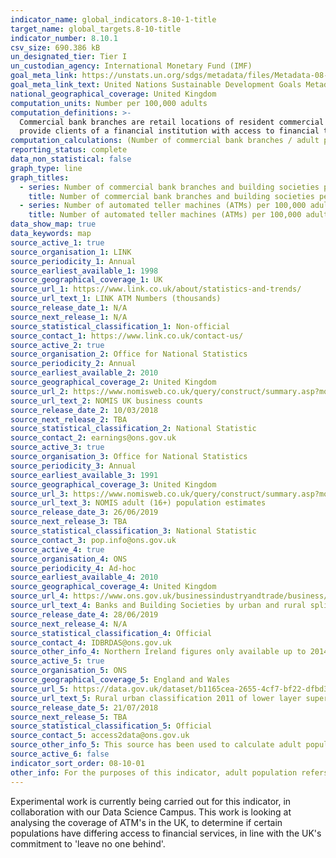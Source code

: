 ```yaml
---
indicator_name: global_indicators.8-10-1-title
target_name: global_targets.8-10-title
indicator_number: 8.10.1
csv_size: 690.386 kB
un_designated_tier: Tier I
un_custodian_agency: International Monetary Fund (IMF)
goal_meta_link: https://unstats.un.org/sdgs/metadata/files/Metadata-08-10-01.pdf
goal_meta_link_text: United Nations Sustainable Development Goals Metadata (PDF 411 KB)
national_geographical_coverage: United Kingdom
computation_units: Number per 100,000 adults
computation_definitions: >-
  Commercial bank branches are retail locations of resident commercial banks and other resident banks that function as commercial banks that provide financial services to customers and are physically separated. Automated teller machines are computerized telecommunications devices that
  provide clients of a financial institution with access to financial transactions in a public place.
computation_calculations: (Number of commercial bank branches / adult population) * 100,000 | (Number of ATMs / adult population) * 100,000
reporting_status: complete
data_non_statistical: false
graph_type: line
graph_titles:
  - series: Number of commercial bank branches and building societies per 100,000 adults
    title: Number of commercial bank branches and building societies per 100,000 adults
  - series: Number of automated teller machines (ATMs) per 100,000 adults
    title: Number of automated teller machines (ATMs) per 100,000 adults
data_show_map: true
data_keywords: map
source_active_1: true
source_organisation_1: LINK
source_periodicity_1: Annual
source_earliest_available_1: 1998
source_geographical_coverage_1: UK
source_url_1: https://www.link.co.uk/about/statistics-and-trends/
source_url_text_1: LINK ATM Numbers (thousands)
source_release_date_1: N/A
source_next_release_1: N/A
source_statistical_classification_1: Non-official
source_contact_1: https://www.link.co.uk/contact-us/
source_active_2: true
source_organisation_2: Office for National Statistics
source_periodicity_2: Annual
source_earliest_available_2: 2010
source_geographical_coverage_2: United Kingdom
source_url_2: https://www.nomisweb.co.uk/query/construct/summary.asp?mode=construct&version=0&dataset=141
source_url_text_2: NOMIS UK business counts
source_release_date_2: 10/03/2018
source_next_release_2: TBA
source_statistical_classification_2: National Statistic
source_contact_2: earnings@ons.gov.uk
source_active_3: true
source_organisation_3: Office for National Statistics
source_periodicity_3: Annual
source_earliest_available_3: 1991
source_geographical_coverage_3: United Kingdom
source_url_3: https://www.nomisweb.co.uk/query/construct/summary.asp?mode=construct&version=0&dataset=2002
source_url_text_3: NOMIS adult (16+) population estimates
source_release_date_3: 26/06/2019
source_next_release_3: TBA
source_statistical_classification_3: National Statistic
source_contact_3: pop.info@ons.gov.uk
source_active_4: true
source_organisation_4: ONS
source_periodicity_4: Ad-hoc
source_earliest_available_4: 2010
source_geographical_coverage_4: United Kingdom
source_url_4: https://www.ons.gov.uk/businessindustryandtrade/business/activitysizeandlocation/adhocs/010163banksandbuildingsocietiesbyurbanandruralsplit
source_url_text_4: Banks and Building Societies by urban and rural split
source_release_date_4: 28/06/2019
source_next_release_4: N/A
source_statistical_classification_4: Official
source_contact_4: IDBRDAS@ons.gov.uk
source_other_info_4: Northern Ireland figures only available up to 2014. 
source_active_5: true
source_organisation_5: ONS
source_geographical_coverage_5: England and Wales
source_url_5: https://data.gov.uk/dataset/b1165cea-2655-4cf7-bf22-dfbd3cdeb242/rural-urban-classification-2011-of-lower-layer-super-output-areas-in-england-and-wales
source_url_text_5: Rural urban classification 2011 of lower layer super output areas in England and Wales
source_release_date_5: 21/07/2018
source_next_release_5: TBA
source_statistical_classification_5: Official
source_contact_5: access2data@ons.gov.uk
source_other_info_5: This source has been used to calculate adult population sizes in urban and rural areas in England and Wales, to then calculate the number of commercial bank branches per 100,000 adults
source_active_6: false
indicator_sort_order: 08-10-01
other_info: For the purposes of this indicator, adult population refers to all individuals aged 16 years and over. Data follows the UN specification for this indicator. This indicator has not been identified in collaboration with topic experts.
---
```

Experimental work is currently being carried out for this indicator, in collaboration with our Data Science Campus. This work is looking at analysing the coverage of ATM's in the UK, to determine if certain populations have differing access to financial services, in line with the UK's commitment to 'leave no one behind'.